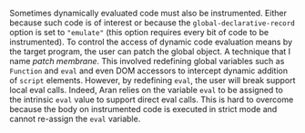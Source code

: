 Sometimes dynamically evaluated code must also be instrumented. Either because
such code is of interest or because the `global-declarative-record` option is
set to `"emulate"` (this option requires every bit of code to be instrumented).
To control the access of dynamic code evaluation means by the target program,
the user can patch the global object. A technique that I name _patch membrane_.
This involved redefining global variables such as `Function` and `eval` and even
DOM accessors to intercept dynamic addition of `script` elements. However, by
redefining `eval`, the user will break support local eval calls. Indeed, Aran
relies on the variable `eval` to be assigned to the intrinsic `eval` value to
support direct eval calls. This is hard to overcome because the body on
instrumented code is executed in strict mode and cannot re-assign the `eval`
variable.

